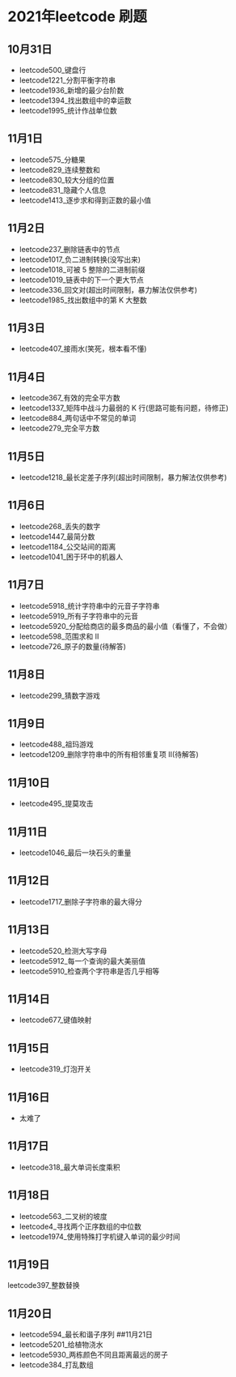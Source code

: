 # 2021年leetcode 刷题
## 10月31日
* leetcode500_键盘行
* leetcode1221_分割平衡字符串
* leetcode1936_新增的最少台阶数
* leetcode1394_找出数组中的幸运数
* leetcode1995_统计作战单位数
## 11月1日
* leetcode575_分糖果
* leetcode829_连续整数和
* leetcode830_较大分组的位置
* leetcode831_隐藏个人信息
* leetcode1413_逐步求和得到正数的最小值
## 11月2日
* leetcode237_删除链表中的节点
* leetcode1017_负二进制转换(没写出来)
* leetcode1018_可被 5 整除的二进制前缀
* leetcode1019_链表中的下一个更大节点
* leetcode336_回文对(超出时间限制，暴力解法仅供参考)
* leetcode1985_找出数组中的第 K 大整数
## 11月3日
* leetcode407_接雨水(笑死，根本看不懂)
## 11月4日
* leetcode367_有效的完全平方数
* leetcode1337_矩阵中战斗力最弱的 K 行(思路可能有问题，待修正)
* leetcode884_两句话中不常见的单词
* leetcode279_完全平方数
## 11月5日
* leetcode1218_最长定差子序列(超出时间限制，暴力解法仅供参考)
## 11月6日
* leetcode268_丢失的数字
* leetcode1447_最简分数
* leetcode1184_公交站间的距离
* leetcode1041_困于环中的机器人
## 11月7日
* leetcode5918_统计字符串中的元音子字符串
* leetcode5919_所有子字符串中的元音
* leetcode5920_分配给商店的最多商品的最小值（看懂了，不会做）
* leetcode598_范围求和 II
* leetcode726_原子的数量(待解答)
## 11月8日
* leetcode299_猜数字游戏
## 11月9日
* leetcode488_祖玛游戏
* leetcode1209_删除字符串中的所有相邻重复项 II(待解答)
## 11月10日
* leetcode495_提莫攻击
## 11月11日
* leetcode1046_最后一块石头的重量
## 11月12日
* leetcode1717_删除子字符串的最大得分
## 11月13日
* leetcode520_检测大写字母
* leetcode5912_每一个查询的最大美丽值
* leetcode5910_检查两个字符串是否几乎相等
## 11月14日
* leetcode677_键值映射
## 11月15日
* leetcode319_灯泡开关
## 11月16日
* 太难了
## 11月17日
* leetcode318_最大单词长度乘积
## 11月18日
* leetcode563_二叉树的坡度
* leetcode4_寻找两个正序数组的中位数
* leetcode1974_使用特殊打字机键入单词的最少时间
## 11月19日
leetcode397_整数替换
## 11月20日
* leetcode594_最长和谐子序列
##11月21日
* leetcode5201_给植物浇水
* leetcode5930_两栋颜色不同且距离最远的房子
* leetcode384_打乱数组
